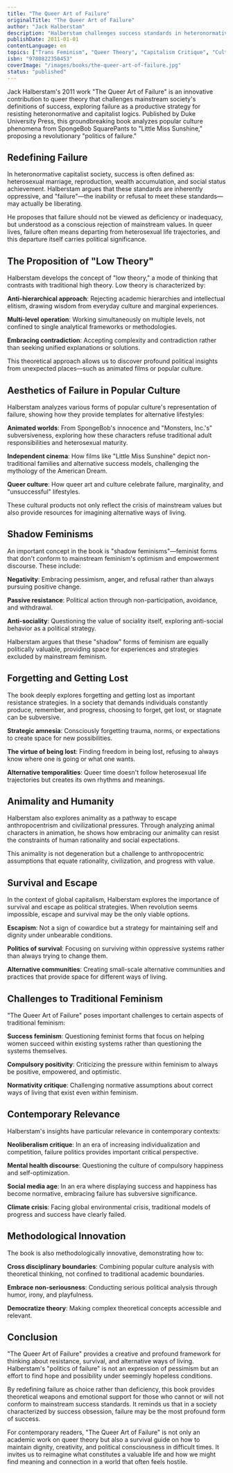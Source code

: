 ```yaml
---
title: "The Queer Art of Failure"
originalTitle: "The Queer Art of Failure"
author: "Jack Halberstam"
description: "Halberstam challenges success standards in heteronormative capitalist society, exploring the productive potential of failure as a form of resistance. Through analysis of popular culture and queer theory, the author proposes 'low theory' as a mode of thinking and writing, redefining failure not as deficiency but as a strategy for subverting mainstream values."
publishDate: 2011-01-01
contentLanguage: en
topics: ["Trans Feminism", "Queer Theory", "Capitalism Critique", "Cultural Critique", "Postmodern Feminism"]
isbn: "9780822350453"
coverImage: "/images/books/the-queer-art-of-failure.jpg"
status: "published"
---
```


Jack Halberstam's 2011 work "The Queer Art of Failure" is an innovative contribution to queer theory that challenges mainstream society's definitions of success, exploring failure as a productive strategy for resisting heteronormative and capitalist logics. Published by Duke University Press, this groundbreaking book analyzes popular culture phenomena from SpongeBob SquarePants to "Little Miss Sunshine," proposing a revolutionary "politics of failure."

## Redefining Failure

In heteronormative capitalist society, success is often defined as: heterosexual marriage, reproduction, wealth accumulation, and social status achievement. Halberstam argues that these standards are inherently oppressive, and "failure"—the inability or refusal to meet these standards—may actually be liberating.

He proposes that failure should not be viewed as deficiency or inadequacy, but understood as a conscious rejection of mainstream values. In queer lives, failure often means departing from heterosexual life trajectories, and this departure itself carries political significance.

## The Proposition of "Low Theory"

Halberstam develops the concept of "low theory," a mode of thinking that contrasts with traditional high theory. Low theory is characterized by:

**Anti-hierarchical approach**: Rejecting academic hierarchies and intellectual elitism, drawing wisdom from everyday culture and marginal experiences.

**Multi-level operation**: Working simultaneously on multiple levels, not confined to single analytical frameworks or methodologies.

**Embracing contradiction**: Accepting complexity and contradiction rather than seeking unified explanations or solutions.

This theoretical approach allows us to discover profound political insights from unexpected places—such as animated films or popular culture.

## Aesthetics of Failure in Popular Culture

Halberstam analyzes various forms of popular culture's representation of failure, showing how they provide templates for alternative lifestyles:

**Animated worlds**: From SpongeBob's innocence and "Monsters, Inc.'s" subversiveness, exploring how these characters refuse traditional adult responsibilities and heterosexual maturity.

**Independent cinema**: How films like "Little Miss Sunshine" depict non-traditional families and alternative success models, challenging the mythology of the American Dream.

**Queer culture**: How queer art and culture celebrate failure, marginality, and "unsuccessful" lifestyles.

These cultural products not only reflect the crisis of mainstream values but also provide resources for imagining alternative ways of living.

## Shadow Feminisms

An important concept in the book is "shadow feminisms"—feminist forms that don't conform to mainstream feminism's optimism and empowerment discourse. These include:

**Negativity**: Embracing pessimism, anger, and refusal rather than always pursuing positive change.

**Passive resistance**: Political action through non-participation, avoidance, and withdrawal.

**Anti-sociality**: Questioning the value of sociality itself, exploring anti-social behavior as a political strategy.

Halberstam argues that these "shadow" forms of feminism are equally politically valuable, providing space for experiences and strategies excluded by mainstream feminism.

## Forgetting and Getting Lost

The book deeply explores forgetting and getting lost as important resistance strategies. In a society that demands individuals constantly produce, remember, and progress, choosing to forget, get lost, or stagnate can be subversive.

**Strategic amnesia**: Consciously forgetting trauma, norms, or expectations to create space for new possibilities.

**The virtue of being lost**: Finding freedom in being lost, refusing to always know where one is going or what one wants.

**Alternative temporalities**: Queer time doesn't follow heterosexual life trajectories but creates its own rhythms and meanings.

## Animality and Humanity

Halberstam also explores animality as a pathway to escape anthropocentrism and civilizational pressures. Through analyzing animal characters in animation, he shows how embracing our animality can resist the constraints of human rationality and social expectations.

This animality is not degeneration but a challenge to anthropocentric assumptions that equate rationality, civilization, and progress with value.

## Survival and Escape

In the context of global capitalism, Halberstam explores the importance of survival and escape as political strategies. When revolution seems impossible, escape and survival may be the only viable options.

**Escapism**: Not a sign of cowardice but a strategy for maintaining self and dignity under unbearable conditions.

**Politics of survival**: Focusing on surviving within oppressive systems rather than always trying to change them.

**Alternative communities**: Creating small-scale alternative communities and practices that provide space for different ways of living.

## Challenges to Traditional Feminism

"The Queer Art of Failure" poses important challenges to certain aspects of traditional feminism:

**Success feminism**: Questioning feminist forms that focus on helping women succeed within existing systems rather than questioning the systems themselves.

**Compulsory positivity**: Criticizing the pressure within feminism to always be positive, empowered, and optimistic.

**Normativity critique**: Challenging normative assumptions about correct ways of living that exist even within feminism.

## Contemporary Relevance

Halberstam's insights have particular relevance in contemporary contexts:

**Neoliberalism critique**: In an era of increasing individualization and competition, failure politics provides important critical perspective.

**Mental health discourse**: Questioning the culture of compulsory happiness and self-optimization.

**Social media age**: In an era where displaying success and happiness has become normative, embracing failure has subversive significance.

**Climate crisis**: Facing global environmental crisis, traditional models of progress and success have clearly failed.

## Methodological Innovation

The book is also methodologically innovative, demonstrating how to:

**Cross disciplinary boundaries**: Combining popular culture analysis with theoretical thinking, not confined to traditional academic boundaries.

**Embrace non-seriousness**: Conducting serious political analysis through humor, irony, and playfulness.

**Democratize theory**: Making complex theoretical concepts accessible and relevant.

## Conclusion

"The Queer Art of Failure" provides a creative and profound framework for thinking about resistance, survival, and alternative ways of living. Halberstam's "politics of failure" is not an expression of pessimism but an effort to find hope and possibility under seemingly hopeless conditions.

By redefining failure as choice rather than deficiency, this book provides theoretical weapons and emotional support for those who cannot or will not conform to mainstream success standards. It reminds us that in a society characterized by success obsession, failure may be the most profound form of success.

For contemporary readers, "The Queer Art of Failure" is not only an academic work on queer theory but also a survival guide on how to maintain dignity, creativity, and political consciousness in difficult times. It invites us to reimagine what constitutes a valuable life and how we might find meaning and connection in a world that often feels hostile.